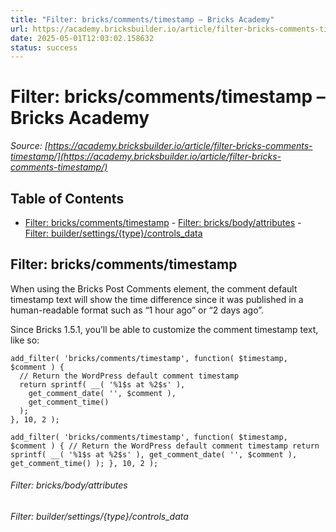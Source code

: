 ```yaml
---
title: "Filter: bricks/comments/timestamp – Bricks Academy"
url: https://academy.bricksbuilder.io/article/filter-bricks-comments-timestamp/
date: 2025-05-01T12:03:02.158632
status: success
---
```


# Filter: bricks/comments/timestamp – Bricks Academy

*Source: [https://academy.bricksbuilder.io/article/filter-bricks-comments-timestamp/](https://academy.bricksbuilder.io/article/filter-bricks-comments-timestamp/)*

## Table of Contents

- [Filter: bricks/comments/timestamp](#filter-brickscommentstimestamp)
        - [Filter: bricks/body/attributes](#filter-bricksbodyattributes)
        - [Filter: builder/settings/{type}/controls_data](#filter-buildersettingstypecontrolsdata)

## Filter: bricks/comments/timestamp

When using the Bricks Post Comments element, the comment default timestamp text will show the time difference since it was published in a human-readable format such as “1 hour ago” or “2 days ago”.

Since Bricks 1.5.1, you’ll be able to customize the comment timestamp text, like so:

```
add_filter( 'bricks/comments/timestamp', function( $timestamp, $comment ) {
  // Return the WordPress default comment timestamp
  return sprintf( __( '%1$s at %2$s' ),
    get_comment_date( '', $comment ),
    get_comment_time()
  );
}, 10, 2 );
```

`add_filter( 'bricks/comments/timestamp', function( $timestamp, $comment ) {
  // Return the WordPress default comment timestamp
  return sprintf( __( '%1$s at %2$s' ),
    get_comment_date( '', $comment ),
    get_comment_time()
  );
}, 10, 2 );`

###### Filter: bricks/body/attributes

###### Filter: builder/settings/{type}/controls_data

